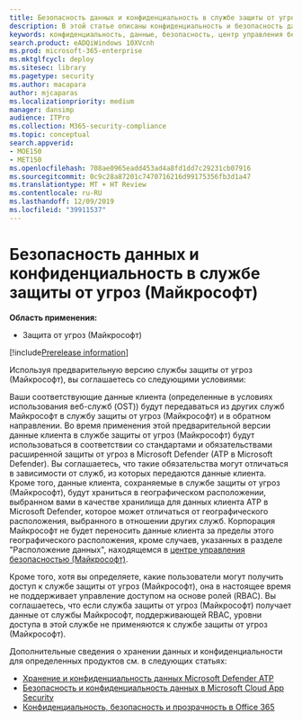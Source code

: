 ```yaml
---
title: Безопасность данных и конфиденциальность в службе защиты от угроз (Майкрософт)
description: В этой статье описаны конфиденциальность и безопасность данных службы.
keywords: конфиденциальность, данные, безопасность, центр управления безопасностью, сбор сведений
search.product: eADQiWindows 10XVcnh
ms.prod: microsoft-365-enterprise
ms.mktglfcycl: deploy
ms.sitesec: library
ms.pagetype: security
ms.author: macapara
author: mjcaparas
ms.localizationpriority: medium
manager: dansimp
audience: ITPro
ms.collection: M365-security-compliance
ms.topic: conceptual
search.appverid:
- MOE150
- MET150
ms.openlocfilehash: 708ae0965eadd453ad4a8fd1dd7c29231cb07916
ms.sourcegitcommit: 0c9c28a87201c7470716216d99175356fb3d1a47
ms.translationtype: MT + HT Review
ms.contentlocale: ru-RU
ms.lasthandoff: 12/09/2019
ms.locfileid: "39911537"
---
```

# <a name="microsoft-threat-protection-data-security-and-privacy"></a>Безопасность данных и конфиденциальность в службе защиты от угроз (Майкрософт)

**Область применения:**
- Защита от угроз (Майкрософт)

[!include[Prerelease information](prerelease.md)]

Используя предварительную версию службы защиты от угроз (Майкрософт), вы соглашаетесь со следующими условиями:

Ваши соответствующие данные клиента (определенные в условиях использования веб-служб (OST)) будут передаваться из других служб Майкрософт в службу защиты от угроз (Майкрософт) и в обратном направлении. Во время применения этой предварительной версии данные клиента в службе защиты от угроз (Майкрософт) будут использоваться в соответствии со стандартами и обязательствами расширенной защиты от угроз в Microsoft Defender (ATP в Microsoft Defender). Вы соглашаетесь, что такие обязательства могут отличаться в зависимости от служб, из которых передаются данные клиента. Кроме того, данные клиента, сохраняемые в службе защиты от угроз (Майкрософт), будут храниться в географическом расположении, выбранном вами в качестве хранилища для данных клиента ATP в Microsoft Defender, которое может отличаться от географического расположения, выбранного в отношении других служб. Корпорация Майкрософт не будет переносить данные клиента за пределы этого географического расположения, кроме случаев, указанных в разделе "Расположение данных", находящемся в [центре управления безопасностью (Майкрософт)](https://www.microsoft.com/trust-center).

Кроме того, хотя вы определяете, какие пользователи могут получить доступ к службе защиты от угроз (Майкрософт), она в настоящее время не поддерживает управление доступом на основе ролей (RBAC). Вы соглашаетесь, что если служба защиты от угроз (Майкрософт) получает данные от службы Майкрософт, поддерживающей RBAC, уровни доступа в этой службе не применяются к службе защиты от угроз (Майкрософт).


Дополнительные сведения о хранении данных и конфиденциальности для определенных продуктов см. в следующих статьях:
- [Хранение и конфиденциальность данных Microsoft Defender ATP](https://docs.microsoft.com/windows/security/threat-protection/microsoft-defender-atp/data-storage-privacy)
- [Безопасность и конфиденциальность данных в Microsoft Cloud App Security](https://docs.microsoft.com/cloud-app-security/cas-compliance-trust)
- [Конфиденциальность, безопасность и прозрачность в Office 365](https://docs.microsoft.com/office365/servicedescriptions/office-365-platform-service-description/privacy-security-and-transparency#advanced-threat-protection)